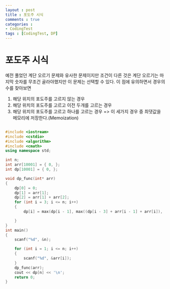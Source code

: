 ```yaml
---
layout : post
title : 포도주 시식
comments : true
categories : 
- CodingTest
tags : [CodingTest, DP]
---
```

# 포도주 시식
예전 풀었던 계단 오르기 문제와 유사한 문제이지만 조건이 다른 것은 계단 오르기는 마지막 숫자를 무조건 골라야했지만
이 문제는 선택할 수 있다. 이 점에 유의하면서 경우의 수를 찾아보면
1. 해당 위치의 포도주를 고르지 않는 경우
2. 해당 위치의 포도주를 고르고 이전 두개를 고르는 경우
3. 해당 위치의 포도주를 고르고 하나를 고르는 경우
=> 이 세가지 경우 중 최댓값을 메모리에 저장한다.(Memoization)
```cpp

#include <iostream>
#include <cstdio>
#include <algorithm>
#include <cmath>
using namespace std;

int n;
int arr[10001] = { 0, };
int dp[10001] = { 0, };

void dp_func(int* arr)
{
	dp[0] = 0;
	dp[1] = arr[1];
	dp[2] = arr[1] + arr[2];
	for (int i = 3; i <= n; i++)
	{
		dp[i] = max(dp[i - 1], max((dp[i - 3] + arr[i - 1] + arr[i]), (dp[i - 2] + arr[i])));

	}
}
int main()
{
	scanf("%d", &n);

	for (int i = 1; i <= n; i++)
	{
		scanf("%d", &arr[i]);
	}
	dp_func(arr); 
	cout << dp[n] << '\n';
	return 0;
}

```